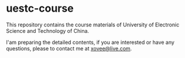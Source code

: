 # uestc-course
This repository contains the course materials of University of Electronic Science and Technology of China.

I'am preparing the detailed contents, if you are interested or have any questions, please to contact me at xovee@live.com.
